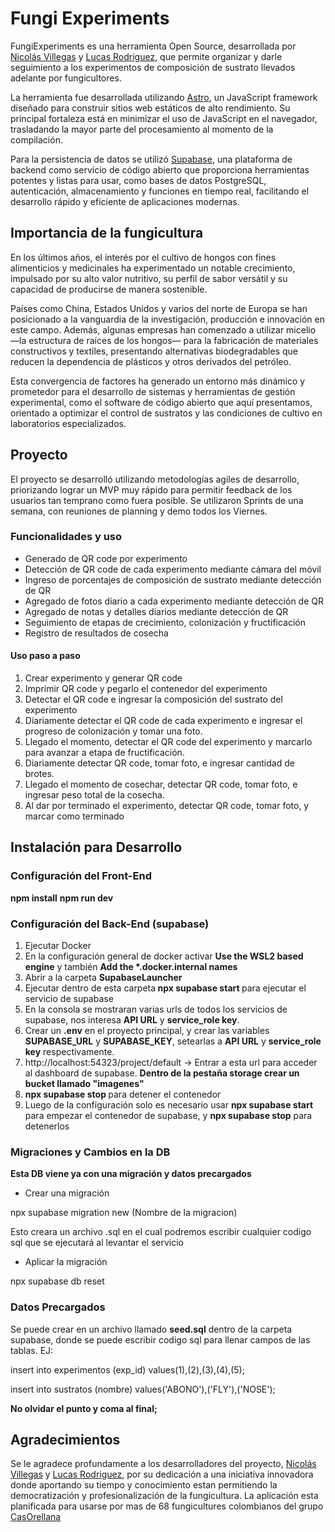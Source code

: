 # Fungi Experiments

FungiExperiments es una herramienta Open Source, desarrollada por [Nicolás Villegas](https://github.com/Ellniko75) y [Lucas Rodriguez](https://github.com/Ellukita97), que permite organizar y darle seguimiento a los experimentos de composición de sustrato llevados adelante por fungicultores.

La herramienta fue desarrollada utilizando [Astro](https://astro.build/), un JavaScript framework diseñado para construir sitios web estáticos de alto rendimiento. Su principal fortaleza está en minimizar el uso de JavaScript en el navegador, trasladando la mayor parte del procesamiento al momento de la compilación. 

Para la persistencia de datos se utilizó [Supabase](https://supabase.com/), una plataforma de backend como servicio de código abierto que proporciona herramientas potentes y listas para usar, como bases de datos PostgreSQL, autenticación, almacenamiento y funciones en tiempo real, facilitando el desarrollo rápido y eficiente de aplicaciones modernas.

## Importancia de la fungicultura

En los últimos años, el interés por el cultivo de hongos con fines alimenticios y medicinales ha experimentado un notable crecimiento, impulsado por su alto valor nutritivo, su perfil de sabor versátil y su capacidad de producirse de manera sostenible. 

Países como China, Estados Unidos y varios del norte de Europa se han posicionado a la vanguardia de la investigación, producción e innovación en este campo. Además, algunas empresas han comenzado a utilizar micelio —la estructura de raíces de los hongos— para la fabricación de materiales constructivos y textiles, presentando alternativas biodegradables que reducen la dependencia de plásticos y otros derivados del petróleo. 

Esta convergencia de factores ha generado un entorno más dinámico y prometedor para el desarrollo de sistemas y herramientas de gestión experimental, como el software de código abierto que aquí presentamos, orientado a optimizar el control de sustratos y las condiciones de cultivo en laboratorios especializados.

## Proyecto

El proyecto se desarrolló utilizando metodologías agiles de desarrollo, priorizando lograr un MVP muy rápido para permitir feedback de los usuarios tan temprano como fuera posible. Se utilizaron Sprints de una semana, con reuniones de planning y demo todos los Viernes.

### Funcionalidades y uso

- Generado de QR code por experimento
- Detección de QR code de cada experimento mediante cámara del móvil
- Ingreso de porcentajes de composición de sustrato mediante detección de QR
- Agregado de fotos diario a cada experimento mediante detección de QR
- Agregado de notas y detalles diarios mediante detección de QR
- Seguimiento de etapas de crecimiento, colonización y fructificación
- Registro de resultados de cosecha

#### Uso paso a paso

1. Crear experimento y generar QR code
1. Imprimir QR code y pegarlo el contenedor del experimento
1. Detectar el QR code e ingresar la composición del sustrato del experimento
1. Diariamente detectar el QR code de cada experimento e ingresar el progreso de colonización y tomar una foto.
1. Llegado el momento, detectar el QR code del experimento y marcarlo para avanzar a etapa de fructificación.
1. Diariamente detectar QR code, tomar foto, e ingresar cantidad de brotes.
1. Llegado el momento de cosechar, detectar QR code, tomar foto, e ingresar peso total de la cosecha.
1. Al dar por terminado el experimento, detectar QR code, tomar foto, y marcar como terminado

## Instalación para Desarrollo

### Configuración del Front-End

**npm install**
**npm run dev**

### Configuración del Back-End  (supabase)

1. Ejecutar Docker
2. En la configuración general de docker activar <strong> Use the WSL2 based engine</strong> y también <strong> Add the \*.docker.internal names</strong>
3. Abrir a la carpeta <strong>SupabaseLauncher</strong>
4. Ejecutar dentro de esta carpeta<strong> npx supabase start </strong> para ejecutar el servicio de supabase
5. En la consola se mostraran varias urls de todos los servicios de supabase, nos interesa **API URL** y **service_role key**.
6. Crear un **.env** en el proyecto principal, y crear las variables **SUPABASE_URL** y **SUPABASE_KEY**, setearlas a **API URL** y **service_role key** respectivamente.
7. http://localhost:54323/project/default -> Entrar a esta url para acceder al dashboard de supabase. <strong>Dentro de la pestaña storage crear un bucket llamado "imagenes" </strong>
8. <strong> npx supabase stop </strong> para detener el contenedor
9. Luego de la configuración solo es necesario usar **npx supabase start** para empezar el contenedor de supabase, y **npx supabase stop** para detenerlos

### Migraciones y Cambios en la DB

**Esta DB viene ya con una migración y datos precargados**

- Crear una migración

npx supabase migration new (Nombre de la migracion)

Esto creara un archivo .sql en el cual podremos escribir cualquier codigo sql que se ejecutará al levantar el servicio

- Aplicar la migración

npx supabase db reset

### Datos Precargados

Se puede crear en un archivo llamado <strong>seed.sql</strong> dentro de la carpeta supabase, donde se puede escribir codigo sql para llenar campos de las tablas. EJ:

insert into experimentos (exp_id) values(1),(2),(3),(4),(5);

insert into sustratos (nombre) values('ABONO'),('FLY'),('NOSE');

<strong> No olvidar el punto y coma al final;</strong>

## Agradecimientos

Se le agradece profundamente a los desarrolladores del proyecto, [Nicolás Villegas](https://github.com/Ellniko75) y [Lucas Rodriguez](https://github.com/Ellukita97), por su dedicación a una iniciativa innovadora donde aportando su tiempo y conocimiento estan permitiendo la democratización y profesionalización de la fungicultura. La aplicación esta planificada para usarse por mas de 68 fungicultures colombianos del grupo [CasOrellana](https://casorellana.com/)